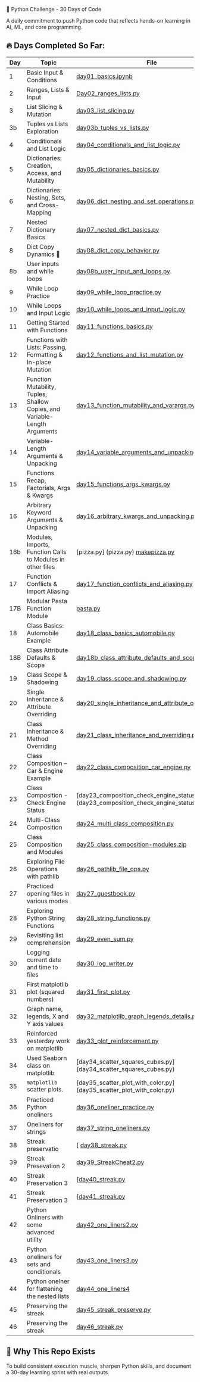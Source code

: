 🐍 Python Challenge - 30 Days of Code

A daily commitment to push Python code that reflects hands-on learning in AI, ML, and core programming.

## 🔥 Days Completed So Far:

| Day | Topic                       | File                                      |
|-----|-----------------------------|-------------------------------------------|
| 1   | Basic Input & Conditions    | [day01_basics.ipynb](day01_basics.ipynb)  |
| 2   | Ranges, Lists & Input       | [Day02_ranges_lists.py](Day02_ranges_lists.py) |
| 3   | List Slicing & Mutation   | [day03_list_slicing.py](day03_list_slicing.py) |
| 3b  | Tuples vs Lists Exploration | [day03b_tuples_vs_lists.py](day03b_tuples_vs_lists.py) |
| 4   | Conditionals and List Logic | [day04_conditionals_and_list_logic.py](day04_conditionals_and_list_logic.py) |
| 5   | Dictionaries: Creation, Access, and Mutability | [day05_dictionaries_basics.py](day05_dictionaries_basics.py) |
| 6   | Dictionaries: Nesting, Sets, and Cross-Mapping | [day06_dict_nesting_and_set_operations.py](day06_dict_nesting_and_set_operations.py) |
| 7   | Nested Dictionary Basics | [day07_nested_dict_basics.py](day07_nested_dict_basics.py) |
| 8   | Dict Copy Dynamics 🧪 | [day08_dict_copy_behavior.py](day08_dict_copy_behavior.py) |
|8b  |  User inputs and while loops | [day08b_user_input_and_loops.py](day08b_user_input_and_loops.py). |
| 9   | While Loop Practice | [day09_while_loop_practice.py](day09_while_loop_practice.py) |
| 10   | While Loops and Input Logic | [day10_while_loops_and_input_logic.py](day10_while_loops_and_input_logic.py) |
| 11  | Getting Started with Functions | [day11_functions_basics.py](day11_functions_basics.py) |
| 12   | Functions with Lists: Passing, Formatting & In-place Mutation | [day12_functions_and_list_mutation.py](./day12_functions_and_list_mutation.py) |
| 13  | Function Mutability, Tuples, Shallow Copies, and Variable-Length Arguments | [day13_function_mutability_and_varargs.py](day13_function_mutability_and_varargs.py) |
| 14  | Variable-Length Arguments & Unpacking | [day14_variable_arguments_and_unpacking.py](day14_variable_arguments_and_unpacking.py) |
| 15  | Functions Recap, Factorials, Args & Kwargs | [day15_functions_args_kwargs.py](day15_functions_args_kwargs.py) |
| 16  | Arbitrary Keyword Arguments & Unpacking | [day16_arbitrary_kwargs_and_unpacking.py](day16_arbitrary_kwargs_and_unpacking.py) |
|16b| Modules, Imports, Function Calls to Modules in other files | [pizza.py] (pizza.py) [makepizza.py](makepizza.py)|
| 17  | Function Conflicts & Import Aliasing | [day17_function_conflicts_and_aliasing.py](day17_function_conflicts_and_aliasing.py) |
| 17B | Modular Pasta Function Module | [pasta.py](pasta.py) |
| 18  | Class Basics: Automobile Example | [day18_class_basics_automobile.py](day18_class_basics_automobile.py)
| 18B | Class Attribute Defaults & Scope | [day18b_class_attribute_defaults_and_scope.py](day18b_class_attribute_defaults_and_scope.py) |
| 19 | Class Scope & Shadowing | [day19_class_scope_and_shadowing.py](day19_class_scope_and_shadowing.py) |
| 20  | Single Inheritance & Attribute Overriding | [day20_single_inheritance_and_attribute_overriding.py](day20_single_inheritance_and_attribute_overriding.py) |
| 21  | Class Inheritance & Method Overriding | [day21_class_inheritance_and_overriding.py](day21_class_inheritance_and_overriding.py) |
| 22  | Class Composition – Car & Engine Example | [day22_class_composition_car_engine.py](day22_class_composition_car_engine.py) |
| 23 | Class Composition - Check Engine Status | [day23_composition_check_engine_status.py] (day23_composition_check_engine_status.py) |
| 24  | Multi-Class Composition | [day24_multi_class_composition.py](day24_multi_class_composition.py) |
| 25 | Class Composition and Modules | [day25_class_composition-modules.zip](day25_class_composition-modules.zip)|
| 26 | Exploring File Operations with pathlib | [day26_pathlib_file_ops.py](day26_pathlib_file_ops.py) |
| 27 | Practiced opening files in various modes | [day27_guestbook.py](day27_guestbook.py) |
| 28 | Exploring Python String Functions | [day28_string_functions.py](day28_string_functions.py) |
| 29 | Revisiting list comprehension  | [day29_even_sum.py](day29_even_sum.py) |
| 30 | Logging current date and time to files | [day30_log_writer.py](day30_log_writer.py)|
| 31  | First matplotlib plot (squared numbers) | [day31_first_plot.py](day31_first_plot.py) |
| 32 | Graph name, legends, X and Y axis values | [day32_matplotlib_graph_legends_details.py](day32_matplotlib_graph_legends_details) !
| 33 | Reinforced yesterday work on matplotlib | [day33_plot_reinforcement.py](day33_plot_reinforcement.py) |
| 34 | Used Seaborn class on matplotlib | [day34_scatter_squares_cubes.py] (day34_scatter_squares_cubes.py) |
| 35  | `matplotlib` scatter plots.                                  | [day35_scatter_plot_with_color.py] (day35_scatter_plot_with_color.py) |
| 36 | Practiced Python oneliners  | [day36_oneliner_practice.py](day36_oneliner_practice.py)|
| 37 | Oneliners for strings |  [day37_string_oneliners.py](day37_string_oneliners.py) |
| 38 | Streak preservatio  | [ [day38_streak.py](day38_streak.py)|
| 39 | Streak Presevation 2 | [day39_StreakCheat2.py](day39_StreakCheat2.py)|
| 40 | Streak Preservation 3 | [[day40_streak.py](day40_streak.ipynb) |
| 41 | Streak Preservation 3 | [[day41_streak.py](day41_streak.ipynb) |
| 42 | Python Onliners with some advanced utility | [day42_one_liners2.py](day42_one_liners2.py) |
| 43 | Python oneliners for sets and conditionals | [day43_one_liners3.py](day43_one_liners3.py) |
| 44 | Python onelner for flattening the nested lists | [day44_one_liners4](day44_one_liners4) |
| 45 | Preserving the streak | [day45_streak_preserve.py](day45_streak_preserve.py)|
| 46 | Preserving the streak  | [day46_streak.py](day46_streak.py) |
## 🚀 Why This Repo Exists

To build consistent execution muscle, sharpen Python skills, and document a 30-day learning sprint with real outputs.
